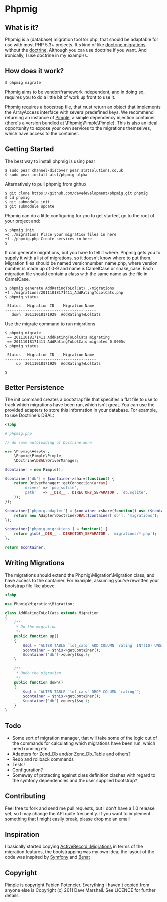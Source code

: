 Phpmig
======

What is it?
-----------

Phpmig is a (database) migration tool for php, that should be adaptable for use with most PHP 5.3+ projects. It's kind of like [doctrine migrations][doctrinemigrations], without the [doctrine][doctrine]. Although you can use doctrine if you want. And ironically, I use doctrine in my examples.

How does it work?
-----------------

    $ phpmig migrate

Phpmig aims to be vendor/framework independent, and in doing so, requires you to do a little bit of work up front to use it.

Phpmig requires a bootstrap file, that must return an object that implements the ArrayAccess interface with several predefined keys. We recommend returning an instance of [Pimple][pimple], a simple dependency injection container (there's a version bundled at \Phpmig\Pimple\Pimple). This is also an ideal opportunity to expose your own services to the migrations themselves, which have access to the container. 

Getting Started
---------------

The best way to install phpmig is using pear

    $ sudo pear channel-discover pear.atstsolutions.co.uk
    $ sudo pear install atst/phpmig-alpha

Alternatively to pull phpmig from github 

    $ git clone https://github.com/davedevelopment/phpmig.git phpmig
    $ cd phpmig
    $ git submodule init
    $ git submodule update

Phpmig can do a little configuring for you to get started, go to the root of your project and:

    $ phpmig init
    +d ./migrations Place your migration files in here
    +f ./phpmig.php Create services in here
    $ 

It can generate migrations, but you have to tell it where. Phpmig gets you to supply it with a list of migrations, so it doesn't know where to put them.  Migration files should be named versionnumber_name.php, where version number is made up of 0-9 and name is CamelCase or snake\_case. Each migration file should contain a class with the same name as the file in CamelCase.

    $ phpmig generate AddRatingToLolCats ./migrations
    +f ./migrations/20111018171411_AddRatingToLolCats.php
    $ phpmig status

     Status   Migration ID    Migration Name 
    -----------------------------------------
       down  20111018171929  AddRatingToLolCats


Use the migrate command to run migrations

    $ phpmig migrate
     == 20111018171411 AddRatingToLolCats migrating
     == 20111018171411 AddRatingToLolCats migrated 0.0005s
    $ phpmig status

     Status   Migration ID    Migration Name 
    -----------------------------------------
         up  20111018171929  AddRatingToLolCats

    $

Better Persistence
------------------

The init command creates a bootstrap file that specifies a flat file to use to
track which migrations have been run, which isn't great. You can use the
provided adapters to store this information in your database. For example, to
use Doctrine's DBAL:

``` php
<?php

# phpmig.php

// do some autoloading of Doctrine here

use \Phpmig\Adapter,
    \Phpmig\Pimple\Pimple,
    \Doctrine\DBAL\DriverManager;

$container = new Pimple();

$container['db'] = $container->share(function() {
    return DriverManager::getConnection(array(
        'driver' => 'pdo_sqlite',
        'path'   => __DIR__ . DIRECTORY_SEPARATOR . 'db.sqlite',
    ));
});

$container['phpmig.adapter'] = $container->share(function() use ($container) {
    return new Adapter\Doctrine\DBAL($container['db'], 'migrations');
});

$container['phpmig.migrations'] = function() {
    return glob(__DIR__ . DIRECTORY_SEPARATOR . 'migrations/*.php');
};

return $container;   
```

Writing Migrations
------------------

The migrations should extend the Phpmig\Migration\Migration class, and have
access to the container. For example, assuming you've rewritten your bootstrap
file like above:

``` php
<?php

use Phpmig\Migration\Migration;

class AddRatingToLolCats extends Migration
{
    /**
     * Do the migration
     */
    public function up()
    {
        $sql = "ALTER TABLE `lol_cats` ADD COLUMN `rating` INT(10) UNSIGNED NULL";
        $container = $this->getContainer(); 
        $container['db']->query($sql);
    }

    /**
     * Undo the migration
     */
    public function down()
    {
        $sql = "ALTER TABLE `lol_cats` DROP COLUMN `rating`";
        $container = $this->getContainer(); 
        $container['db']->query($sql);
    }
}
```

Todo
----

* Some sort of migration manager, that will take some of the logic out of the commands for calculating which migrations have been run, which need running etc
* Adapters for Zend\_Db and/or Zend\_Db\_Table and others?
* Redo and rollback commands
* Tests!
* Configuration? 
* Someway of protecting against class definition clashes with regard to the symfony dependencies and the user supplied bootstrap?

Contributing
------------

Feel free to fork and send me pull requests, but I don't have a 1.0 release yet, so I may change the API quite frequently. If you want to implement something that I might easily break, please drop me an email

Inspiration
-----------

I basically started copying [ActiveRecord::Migrations][activerecordmigrations] in terms of the migration features, the bootstrapping was my own idea, the layout of the code was inspired by [Symfony][symfony] and [Behat][behat]

Copyright
---------

[Pimple][pimple] is copyright Fabien Potencier. Everything I haven't copied from anyone else is Copyright (c) 2011 Dave Marshall. See LICENCE for further details


[pimple]:https://github.com/fabpot/Pimple
[doctrinemigrations]:https://github.com/doctrine/migrations
[doctrine]:https://github.com/doctrine
[behat]:http://behat.org/
[symfony]:http://symfony.com/
[activerecordmigrations]:http://api.rubyonrails.org/classes/ActiveRecord/Migration.html
